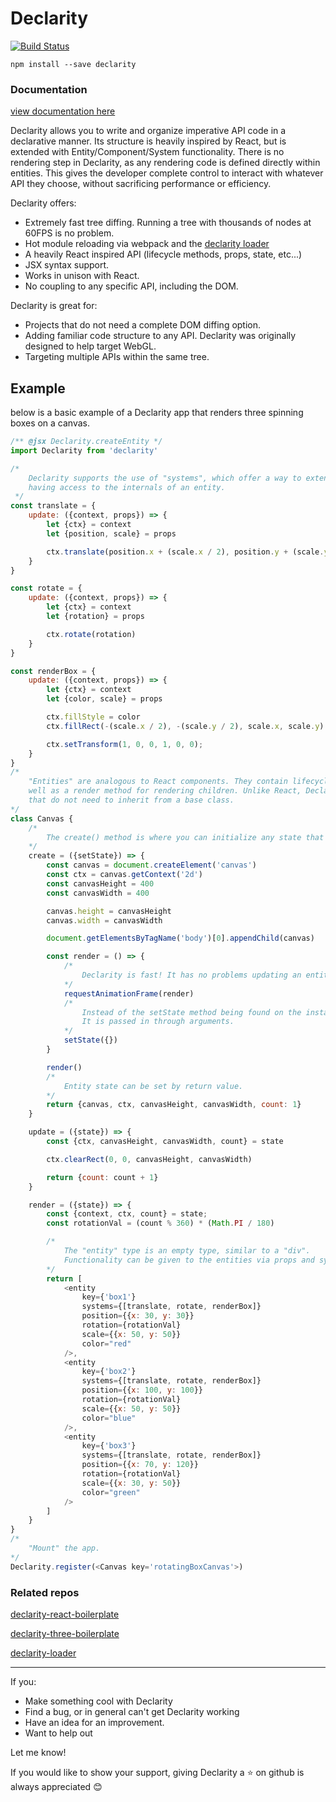 # Declarity

[![Build Status](https://travis-ci.org/brochington/declarity.svg?branch=master)](https://travis-ci.org/brochington/declarity)

```
npm install --save declarity
```


### Documentation

[view documentation here](https://brochington.gitbooks.io/declarity-documentation)

Declarity allows you to write and organize imperative API code in a declarative manner. Its structure is heavily inspired by React, but is extended with Entity/Component/System functionality. There is no rendering step in Declarity, as any rendering code is defined directly within entities. This gives the developer complete control to interact with whatever API they choose, without sacrificing performance or efficiency.

Declarity offers:
- Extremely fast tree diffing. Running a tree with thousands of nodes at 60FPS is no problem.
- Hot module reloading via webpack and the [declarity loader](https://github.com/brochington/declarity-loader)
- A heavily React inspired API (lifecycle methods, props, state, etc...)
- JSX syntax support.
- Works in unison with React.
- No coupling to any specific API, including the DOM.

Declarity is great for:
- Projects that do not need a complete DOM diffing option.
- Adding familiar code structure to any API. Declarity was originally designed to help target WebGL.
- Targeting multiple APIs within the same tree.


## Example

below is a basic example of a Declarity app that renders three spinning boxes on a canvas.

```javascript
/** @jsx Declarity.createEntity */
import Declarity from 'declarity'

/*
    Declarity supports the use of "systems", which offer a way to extend entities without
    having access to the internals of an entity.
 */
const translate = {
    update: ({context, props}) => {
        let {ctx} = context
        let {position, scale} = props

        ctx.translate(position.x + (scale.x / 2), position.y + (scale.y / 2));
    }
}

const rotate = {
    update: ({context, props}) => {
        let {ctx} = context
        let {rotation} = props

        ctx.rotate(rotation)
    }
}

const renderBox = {
    update: ({context, props}) => {
        let {ctx} = context
        let {color, scale} = props

        ctx.fillStyle = color
        ctx.fillRect(-(scale.x / 2), -(scale.y / 2), scale.x, scale.y)

        ctx.setTransform(1, 0, 0, 1, 0, 0);
    }
}
/*
    "Entities" are analogous to React components. They contain lifecycle methods, as
    well as a render method for rendering children. Unlike React, Declarity uses standard classes
    that do not need to inherit from a base class.
*/
class Canvas {
    /*
        The create() method is where you can initialize any state that belongs to the entity.
    */
    create = ({setState}) => {
        const canvas = document.createElement('canvas')
        const ctx = canvas.getContext('2d')
        const canvasHeight = 400
        const canvasWidth = 400

        canvas.height = canvasHeight
        canvas.width = canvasWidth

        document.getElementsByTagName('body')[0].appendChild(canvas)

        const render = () => {
            /*
                Declarity is fast! It has no problems updating an entity tree frequently.
            */
            requestAnimationFrame(render)
            /*
                Instead of the setState method being found on the instance of the component,
                It is passed in through arguments.
            */
            setState({})
        }

        render()
        /*
            Entity state can be set by return value.
        */
        return {canvas, ctx, canvasHeight, canvasWidth, count: 1}
    }

    update = ({state}) => {
        const {ctx, canvasHeight, canvasWidth, count} = state

        ctx.clearRect(0, 0, canvasHeight, canvasWidth)

        return {count: count + 1}
    }

    render = ({state}) => {
        const {context, ctx, count} = state;
        const rotationVal = (count % 360) * (Math.PI / 180)

        /*
            The "entity" type is an empty type, similar to a "div".
            Functionality can be given to the entities via props and systems.
        */
        return [
            <entity
                key={'box1'}
                systems={[translate, rotate, renderBox]}
                position={{x: 30, y: 30}}
                rotation={rotationVal}
                scale={{x: 50, y: 50}}
                color="red"
            />,
            <entity
                key={'box2'}
                systems={[translate, rotate, renderBox]}
                position={{x: 100, y: 100}}
                rotation={rotationVal}
                scale={{x: 50, y: 50}}
                color="blue"
            />,
            <entity
                key={'box3'}
                systems={[translate, rotate, renderBox]}
                position={{x: 70, y: 120}}
                rotation={rotationVal}
                scale={{x: 30, y: 50}}
                color="green"
            />
        ]
    }
}
/*
    "Mount" the app.
*/
Declarity.register(<Canvas key='rotatingBoxCanvas'>)
```

### Related repos

[declarity-react-boilerplate](https://github.com/brochington/declarity-react-boilerplate)

[declarity-three-boilerplate](https://github.com/brochington/declarity-three-boilerplate)

[declarity-loader](https://github.com/brochington/declarity-react-boilerplate)


***

If you:
* Make something cool with Declarity
* Find a bug, or in general can't get Declarity working
* Have an idea for an improvement.
* Want to help out

Let me know!

If you would like to show your support, giving Declarity a :star: on github is always appreciated :blush:
